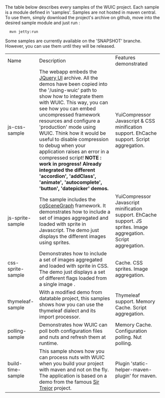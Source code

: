The table below describes every samples of the WUIC project. Each sample is a module defined in 'samples'.
Samples are not hosted in maven central. To use them, simply download the project's archive on github, move
into the desired sample module and just run :

```
  mvn jetty:run
```

Some samples are currently available on the 'SNAPSHOT' branche. However, you can use them until they will be released.

<table width=100% height=100%>
    <tr>
        <td>Name</td>
        <td>Description</td>
        <td>Features demonstrated</td>
    </tr>
    <tr>
        <td>js-css-sample</td>
        <td>
            The webapp embeds the <a href="http://jqueryui.com/resources/download/jquery-ui-1.10.2.zip">JQuery UI</a> archive.
            All the demos have been copied into the '/using-wuic' path to show how to integrate them with WUIC.
            This way, you can see how you can embed uncompressed framework resources and configure a 'production' mode
            using WUIC. Think how it would be useful to disable compression to debug when your application raises an
            error in a compressed script!
            <b>
                NOTE : work in progress! Already integrated the different 'accordion', 'addClass', 'animate', 'autocomplete', 'button', 'datepicker' demos.
            </b>
        </td>
        <td>
             YuiCompressor Javascript & CSS minification support. EhCache support. Script aggregation.
        </td>
    </tr>
    <tr>
        <td>js-sprite-sample</td>
        <td>
            The sample includes the <a href="http://gwennaelbuchet.github.io/cgSceneGraph/">cgSceneGraph</a> framework.
            It demonstrates how to include a set of images aggregated and loaded with sprite in Javascript. The demo
            just displays the different images using sprites.
        </td>
        <td>
             YuiCompressor Javascript minification support. EhCache support. JS sprites. Image aggregation. Script aggregation.
        </td>
    </tr>
    <tr>
        <td>css-sprite-sample</td>
        <td>
            Demonstrates how to include a set of images aggregated and loaded with sprite in CSS. The demo
            just displays a set of different flags loaded from a single image .
        </td>
        <td>
             Cache. CSS sprites. Image aggregation.
        </td>
    </tr>
    <tr>
        <td>thymeleaf-sample</td>
        <td>
            With a modified demo from <a herf="http://datatables.net/">datatable</a> project, this samples shows how you
            can use the thymeleaf dialect and its import processor.
        </td>
        <td>
             Thymeleaf support. Memory Cache. Script aggregation.
        </td>
    </tr>
    <tr>
        <td>polling-sample</td>
        <td>
            Demonstrates how WUIC can poll both configuration files and nuts and refresh them at runtime.
        </td>
        <td>
             Memory Cache. Configuration polling. Nut polling.
        </td>
    </tr>
    <tr>
        <td>build-time-sample</td>
        <td>
            This sample shows how you can process nuts with WUIC when you build your project with maven and not on the fly.
            The application is based on a demo from the famous <a href="https://github.com/madebymany/sir-trevor-js">Sir Trejor</a>
            project.
        </td>
        <td>
             Plugin 'static-helper-maven-plugin' for maven.
        </td>
    </tr>
</table>